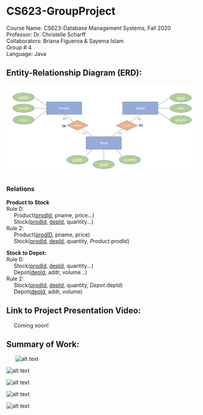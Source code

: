 # CS623-GroupProject
Course Name: CS623-Database Management Systems, Fall 2020
<br/>
Professor: Dr. Christelle Scharff
<br/>
Collaborators: Briana Figueroa & Sayema Islam
<br/>
Group # 4
<br/>
Language: Java
<br/>

## Entity-Relationship Diagram (ERD):
![alt text](https://github.com/saye2427/CS623-GroupProject/blob/main/Project_ERD.png?raw=true)
<br/>

### Relations
**Product to Stock**
<br/>
Rule 0:
<br/>&nbsp;&nbsp;&nbsp;&nbsp;&nbsp;Product(<ins>prodId</ins>, pname, price...)
<br/>&nbsp;&nbsp;&nbsp;&nbsp;&nbsp;Stock(<ins>prodId</ins>, <ins>depId</ins>, quantity...)
<br/>
Rule 2:
<br/>&nbsp;&nbsp;&nbsp;&nbsp;&nbsp;Product(<ins>prodID</ins>, pname, price)
<br/>&nbsp;&nbsp;&nbsp;&nbsp;&nbsp;Stock(<ins>prodId</ins>, <ins>depId</ins>, quantity, <em>Product</em>.prodId)
<br/>

**Stock to Depot:**
<br/>
Rule 0:
<br/>&nbsp;&nbsp;&nbsp;&nbsp;&nbsp;Stock(<ins>prodId</ins>, <ins>depId</ins>, quantity...)
<br/>&nbsp;&nbsp;&nbsp;&nbsp;&nbsp;Depot(<ins>depId</ins>, addr, volume...)
<br/>
Rule 2:
<br/>&nbsp;&nbsp;&nbsp;&nbsp;&nbsp;Stock(<ins>prodId</ins>, <ins>depId</ins>, quantity, <em>Depot</em>.depId)
<br/>&nbsp;&nbsp;&nbsp;&nbsp;&nbsp;Depot(<ins>depId</ins>, addr, volume)
<br/>
    
## Link to Project Presentation Video:
&nbsp;&nbsp;&nbsp;&nbsp;&nbsp;Coming soon!
<br/>

## Summary of Work:
&nbsp;&nbsp;&nbsp;&nbsp;&nbsp;
![alt text](https://github.com/saye2427/cs623-team4project/blob/main/PostgreSQLCode1.png?raw=true)
<br/>

![alt text](https://github.com/saye2427/cs623-team4project/blob/main/PostgreSQLCode2.png?raw=true)
<br/>

![alt text](https://github.com/saye2427/cs623-team4project/blob/main/PostgreSQLCode3.png?raw=true)
<br/>

![alt text](https://github.com/saye2427/cs623-team4project/blob/main/PostgreSQLCode4.png?raw=true)
<br/>

![alt text](https://github.com/saye2427/cs623-team4project/blob/main/PostgreSQLCode5.png?raw=true)
<br/>

